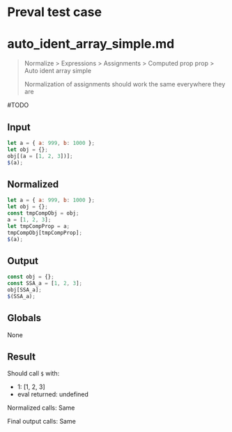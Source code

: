 # Preval test case

# auto_ident_array_simple.md

> Normalize > Expressions > Assignments > Computed prop prop > Auto ident array simple
>
> Normalization of assignments should work the same everywhere they are

#TODO

## Input

`````js filename=intro
let a = { a: 999, b: 1000 };
let obj = {};
obj[(a = [1, 2, 3])];
$(a);
`````

## Normalized

`````js filename=intro
let a = { a: 999, b: 1000 };
let obj = {};
const tmpCompObj = obj;
a = [1, 2, 3];
let tmpCompProp = a;
tmpCompObj[tmpCompProp];
$(a);
`````

## Output

`````js filename=intro
const obj = {};
const SSA_a = [1, 2, 3];
obj[SSA_a];
$(SSA_a);
`````

## Globals

None

## Result

Should call `$` with:
 - 1: [1, 2, 3]
 - eval returned: undefined

Normalized calls: Same

Final output calls: Same
